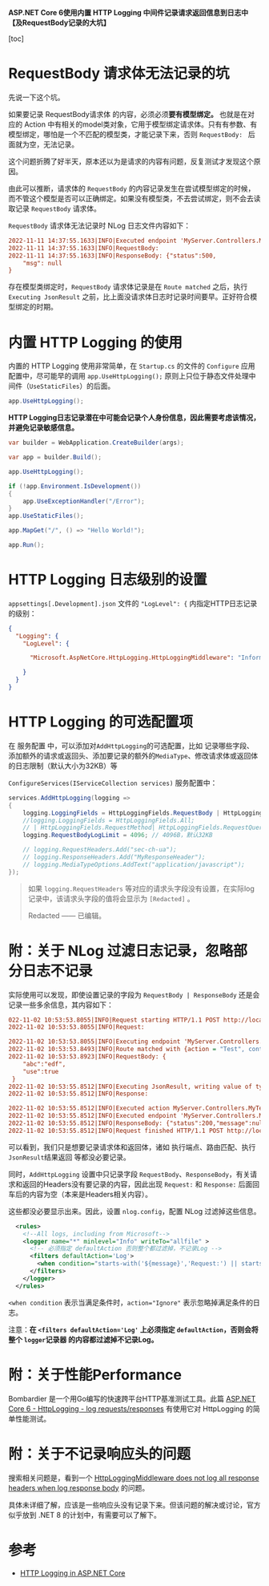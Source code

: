 **ASP.NET Core 6使用内置 HTTP Logging 中间件记录请求返回信息到日志中【及RequestBody记录的大坑】**

[toc]

# RequestBody 请求体无法记录的坑

先说一下这个坑。

如果要记录 RequestBody请求体 的内容，必须必须**要有模型绑定。** 也就是在对应的 Action 中有相关的model类对象，它用于模型绑定请求体。只有有参数、有模型绑定，哪怕是一个不匹配的模型类，才能记录下来，否则 `RequestBody: ` 后面就为空，无法记录。

这个问题折腾了好半天，原本还以为是请求的内容有问题，反复测试才发现这个原因。

由此可以推断，请求体的 `RequestBody` 的内容记录发生在尝试模型绑定的时候，而不管这个模型是否可以正确绑定。如果没有模型类，不去尝试绑定，则不会去读取记录 `RequestBody` 请求体。

`RequestBody` 请求体无法记录时 NLog 日志文件内容如下：

```ini
2022-11-11 14:37:55.1633|INFO|Executed endpoint 'MyServer.Controllers.MyTestController.Test (MyServer)'
2022-11-11 14:37:55.1633|INFO|RequestBody: 
2022-11-11 14:37:55.1633|INFO|ResponseBody: {"status":500,
    "msg": null
}
```

存在模型类绑定时，`RequestBody` 请求体记录是在 `Route matched` 之后，执行 `Executing JsonResult` 之前，比上面没请求体日志时记录时间要早。正好符合模型绑定的时期。

# 内置 HTTP Logging 的使用

内置的 HTTP Logging 使用非常简单，在 `Startup.cs` 的文件的 `Configure` 应用配置中，尽可能早的调用 `app.UseHttpLogging();` 原则上只位于静态文件处理中间件（`UseStaticFiles`）的后面。

```C#
app.UseHttpLogging();
```

**HTTP Logging日志记录潜在中可能会记录个人身份信息，因此需要考虑该情况，并避免记录敏感信息。**

```C#
var builder = WebApplication.CreateBuilder(args);

var app = builder.Build();

app.UseHttpLogging();

if (!app.Environment.IsDevelopment())
{
    app.UseExceptionHandler("/Error");
}
app.UseStaticFiles();

app.MapGet("/", () => "Hello World!");

app.Run();
```

# HTTP Logging 日志级别的设置

`appsettings[.Development].json` 文件的 `"LogLevel": {` 内指定HTTP日志记录的级别：

```json
{
  "Logging": {
    "LogLevel": {

      "Microsoft.AspNetCore.HttpLogging.HttpLoggingMiddleware": "Information"

    }
  }
}
```

# HTTP Logging 的可选配置项

在 服务配置 中，可以添加对`AddHttpLogging`的可选配置，比如 记录哪些字段、添加额外的请求或返回头、添加要记录的额外的`MediaType`、修改请求体或返回体的日志限制（默认大小为32KB）等

`ConfigureServices(IServiceCollection services)` 服务配置中：

```C#
services.AddHttpLogging(logging =>
{
    logging.LoggingFields = HttpLoggingFields.RequestBody | HttpLoggingFields.ResponseBody;
    //logging.LoggingFields = HttpLoggingFields.All;
    // | HttpLoggingFields.RequestMethod| HttpLoggingFields.RequestQuery| HttpLoggingFields.RequestPath;
    logging.RequestBodyLogLimit = 4096; // 4096B，默认32KB

    // logging.RequestHeaders.Add("sec-ch-ua");
    // logging.ResponseHeaders.Add("MyResponseHeader");
    // logging.MediaTypeOptions.AddText("application/javascript");
});
```

> 如果 `logging.RequestHeaders` 等对应的请求头字段没有设置，在实际log记录中，该请求头字段的值将会显示为 `[Redacted]` 。
> 
> Redacted —— 已编辑。

# 附：关于 NLog 过滤日志记录，忽略部分日志不记录

实际使用可以发现，即使设置记录的字段为  `RequestBody | ResponseBody` 还是会记录一些多余信息，其内容如下：

```ini
022-11-02 10:53:53.8055|INFO|Request starting HTTP/1.1 POST http://localhost:5000/Test application/json 73
2022-11-02 10:53:53.8055|INFO|Request:

2022-11-02 10:53:53.8055|INFO|Executing endpoint 'MyServer.Controllers.MyTestController.Test (MyServer)'
2022-11-02 10:53:53.8493|INFO|Route matched with {action = "Test", controller = "NXT"}. Executing controller action with signature System.Threading.Tasks.Task`1[Microsoft.AspNetCore.Mvc.IActionResult] Test(MyServer.APIModel.InitDBParamModel) on controller MyServer.Controllers.MyTestController (MyServer).
2022-11-02 10:53:53.8923|INFO|RequestBody: {
    "abc":"edf",
    "use":true
 }
2022-11-02 10:53:55.8512|INFO|Executing JsonResult, writing value of type 'MyServer.APIModel.ResultDataModel`1[[System.Boolean, System.Private.CoreLib, Version=6.0.0.0, Culture=neutral, PublicKeyToken=7cec85d7bea7798e]]'.
2022-11-02 10:53:55.8512|INFO|Response:

2022-11-02 10:53:55.8512|INFO|Executed action MyServer.Controllers.MyTestController.Test (MyServer) in 2009.2568ms
2022-11-02 10:53:55.8512|INFO|Executed endpoint 'MyServer.Controllers.MyTestController.Test (MyServer)'
2022-11-02 10:53:55.8512|INFO|ResponseBody: {"status":200,"message":null}
2022-11-02 10:53:55.8512|INFO|Request finished HTTP/1.1 POST http://localhost:5000/Test application/json 73 - 200 - application/json;+charset=utf-8 2053.7283ms
```

可以看到，我们只是想要记录请求体和返回体，诸如 执行端点、路由匹配、执行`JsonResult`结果返回 等都没必要记录。

同时，`AddHttpLogging` 设置中只记录字段 `RequestBody`、`ResponseBody`，有关请求和返回的Headers没有要记录的内容，因此出现 `Request:` 和 `Response:` 后面回车后的内容为空（本来是Headers相关内容）。

这些都没必要显示出来。因此，设置 `nlog.config`，配置 NLog 过滤掉这些信息。

```xml
  <rules>
    <!--All logs, including from Microsoft-->
    <logger name="*" minlevel="Info" writeTo="allfile" >
      <!-- 必须指定 defaultAction 否则整个都过滤掉，不记录Log -->
      <filters defaultAction='Log'>
        <when condition="starts-with('${message}','Request:') || starts-with('${message}','Executing ') || starts-with('${message}','Route matched ') || starts-with('${message}','Executed ') || starts-with('${message}','Response:')" action="Ignore" />
      </filters>
    </logger>
  </rules>
```

`<when condition` 表示当满足条件时，`action="Ignore"` 表示忽略掉满足条件的日志。

注意：**在 `<filters defaultAction='Log'` 上必须指定 `defaultAction`，否则会将整个 `logger`记录器 的内容都过滤掉不记录Log。**

# 附：关于性能Performance

Bombardier 是一个用Go编写的快速跨平台HTTP基准测试工具。此篇 [ASP.NET Core 6 - HttpLogging - log requests/responses](https://josef.codes/asp-net-core-6-http-logging-log-requests-responses/) 有使用它对 HttpLogging 的简单性能测试。

# 附：关于不记录响应头的问题

搜索相关问题是，看到一个 [HttpLoggingMiddleware does not log all response headers when log response body](https://github.com/dotnet/aspnetcore/issues/36920) 的问题。

具体未详细了解，应该是一些响应头没有记录下来。但该问题的解决或讨论，官方似乎放到 .NET 8 的计划中，有需要可以了解下。

# 参考

- [HTTP Logging in ASP.NET Core](https://learn.microsoft.com/en-us/aspnet/core/fundamentals/http-logging/?view=aspnetcore-6.0)